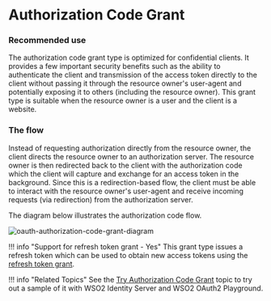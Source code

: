 # Authorization Code Grant

### Recommended use

The authorization code grant type is optimized for confidential clients.
It provides a few important security benefits such as the ability to
authenticate the client and transmission of the access token directly to
the client without passing it through the resource owner's user-agent
and potentially exposing it to others (including the resource owner).
This grant type is suitable when the resource owner is a user and the
client is a website.

### The flow

Instead of requesting authorization directly from the resource owner,
the client directs the resource owner to an authorization server. The
resource owner is then redirected back to the client with the
authorization code which the client will capture and exchange for an
access token in the background. Since this is a redirection-based flow,
the client must be able to interact with the resource owner's user-agent
and receive incoming requests (via redirection) from the authorization
server.

The diagram below illustrates the authorization code flow.

![oauth-authorization-code-grant-diagram](../../assets/img/using-wso2-identity-server/oauth-authorization-code-grant-diagram.png)


!!! info "Support for refresh token grant - Yes"
	This grant type issues a refresh token which can be used to obtain new access tokens using the [refresh token grant](../../learn/refresh-token-grant).


!!! info "Related Topics"
    See the [Try Authorization Code
    Grant](../../learn/try-authorization-code-grant) topic to try out a sample of
    it with WSO2 Identity Server and WSO2 OAuth2 Playground.
